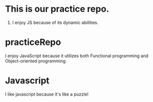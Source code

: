 # This is our practice repo.

1. I enjoy JS because of its dynamic abilities.
# practiceRepo

I enjoy JavaScript because it utilizes both Functional programming and Object-oriented programming.

<div> 

</div>

# Javascript

I like javascript because it's like a puzzle!